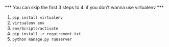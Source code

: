*** You can skip the first 3 steps to 4. if you don't wanna use virtualenv ***
1. `pip install virtualenv`
2. `virtualenv env`
3. `env/Scripts/activate`
4. `pip install -r requirement.txt`
5. `python manage.py runserver`

